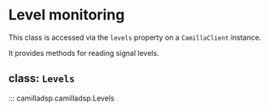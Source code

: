 # Level monitoring
This class is accessed via the `levels` property on a `CamillaClient` instance.

It provides methods for reading signal levels.

##  class: `Levels`
::: camilladsp.camilladsp.Levels
